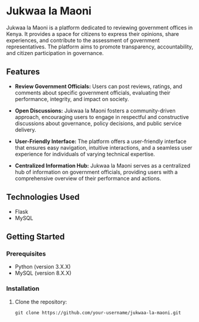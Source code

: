 # Jukwaa la Maoni


Jukwaa la Maoni is a platform dedicated to reviewing government offices in Kenya. It provides a space for citizens to express their opinions, share experiences, and contribute to the assessment of government representatives. The platform aims to promote transparency, accountability, and citizen participation in governance.

## Features

- **Review Government Officials:** Users can post reviews, ratings, and comments about specific government officials, evaluating their performance, integrity, and impact on society.

- **Open Discussions:** Jukwaa la Maoni fosters a community-driven approach, encouraging users to engage in respectful and constructive discussions about governance, policy decisions, and public service delivery.

- **User-Friendly Interface:** The platform offers a user-friendly interface that ensures easy navigation, intuitive interactions, and a seamless user experience for individuals of varying technical expertise.

- **Centralized Information Hub:** Jukwaa la Maoni serves as a centralized hub of information on government officials, providing users with a comprehensive overview of their performance and actions.

## Technologies Used

- Flask
- MySQL

## Getting Started

### Prerequisites

- Python (version 3.X.X)
- MySQL (version 8.X.X)

### Installation

1. Clone the repository:
   ```shell
   git clone https://github.com/your-username/jukwaa-la-maoni.git
